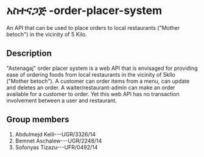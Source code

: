 # አስተናጋጅ -order-placer-system
An API that can be used to place orders to local restaurants ("Mother betoch") in the vicinity of 5 Kilo.

## Description
"Astenagaj" order placer system is a web API that is envisaged for providing ease of ordering foods from local restaurants in the vicinity of 5kIlo ("Mother betoch"). A customer can order items from a menu, can update and deletes an order. A waiter/restaurant-admin can make an order available for a customer to order. Yet this web API has no transaction involvement between a user and restaurant.

## Group members
1. Abdulmejd Kelil---UGR/3326/14
2. Bemnet Aschalew---UGR/2248/14
3. Sofonyas Tizazu---UFR/0492/14
